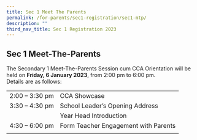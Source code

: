 ```yaml
---
title: Sec 1 Meet The Parents
permalink: /for-parents/sec1-registration/sec1-mtp/
description: ""
third_nav_title: Sec 1 Registration 2023
---
```

## **Sec 1 Meet-The-Parents**

The Secondary 1 Meet-The-Parents Session cum CCA Orientation will be held on **Friday, 6 January 2023**, from 2:00 pm to 6:00 pm.
<br>Details are as follows:


|  |  | 
| -------- | -------- | 
| 2:00 – 3:30 pm | CCA Showcase | 
| 3:30 – 4:30 pm    | School Leader’s Opening Address   |
| | Year Head Introduction|
| 4:30 – 6:00 pm | Form Teacher Engagement with Parents | 
|  | |





<!--
Please register your attendance <a href="https://go.gov.sg" target="_blank" >here</a>.


Thank you for attending the Sec 1 Meet The Parents session. 

Please click **here** to view the slides presented that day. <br>
Please click [here](https://drive.google.com/file/d/1C0jvkwEuzVKNZwOxz5AXRPRoebJUPieK/view) to view the parenting talk by Mr Edwin Choy on Transition to Sec 1.
-->
